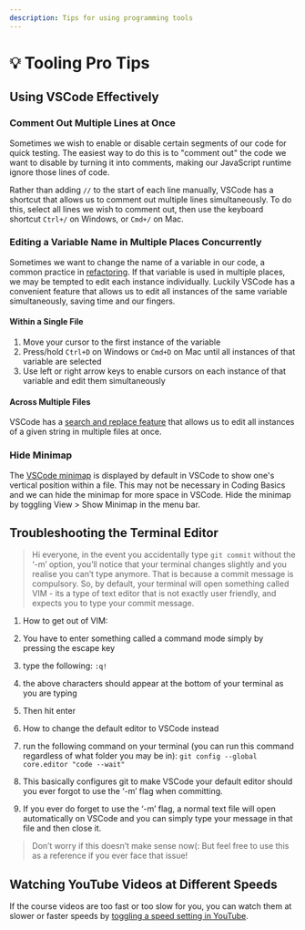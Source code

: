 ```yaml
---
description: Tips for using programming tools
---
```


# 💡 Tooling Pro Tips

## Using VSCode Effectively

### Comment Out Multiple Lines at Once

Sometimes we wish to enable or disable certain segments of our code for quick testing. The easiest way to do this is to "comment out" the code we want to disable by turning it into comments, making our JavaScript runtime ignore those lines of code.

Rather than adding `//` to the start of each line manually, VSCode has a shortcut that allows us to comment out multiple lines simultaneously. To do this, select all lines we wish to comment out, then use the keyboard shortcut `Ctrl+/` on Windows, or `Cmd+/` on Mac.

### Editing a Variable Name in Multiple Places Concurrently

Sometimes we want to change the name of a variable in our code, a common practice in [refactoring](https://en.wikipedia.org/wiki/Code_refactoring). If that variable is used in multiple places, we may be tempted to edit each instance individually. Luckily VSCode has a convenient feature that allows us to edit all instances of the same variable simultaneously, saving time and our fingers.

#### Within a Single File

1. Move your cursor to the first instance of the variable
2. Press/hold `Ctrl+D` on Windows or `Cmd+D` on Mac until all instances of that variable are selected
3. Use left or right arrow keys to enable cursors on each instance of that variable and edit them simultaneously

#### Across Multiple Files

VSCode has a [search and replace feature](https://code.visualstudio.com/docs/editor/codebasics#_search-across-files) that allows us to edit all instances of a given string in multiple files at once.

### Hide Minimap

The [VSCode minimap](https://code.visualstudio.com/docs/getstarted/userinterface#_minimap) is displayed by default in VSCode to show one's vertical position within a file. This may not be necessary in Coding Basics and we can hide the minimap for more space in VSCode. Hide the minimap by toggling View &gt; Show Minimap in the menu bar.

## Troubleshooting the Terminal Editor

> Hi everyone, in the event you accidentally type `git commit` without the ‘-m’ option, you’ll notice that your terminal changes slightly and you realise you can’t type anymore. That is because a commit message is compulsory. So, by default, your terminal will open something called VIM - its a type of text editor that is not exactly user friendly, and expects you to type your commit message.

1. How to get out of VIM:
2. You have to enter something called a command mode simply by pressing the escape key
3. type the following:  `:q!`
4. the above characters should appear at the bottom of your terminal as you are typing
5. Then hit enter

2. How to change the default editor to VSCode instead

1. run the following command on your terminal \(you can run this command regardless of what folder you may be in\): `git config --global core.editor "code --wait"`
2. This basically configures git to make VSCode your default editor should you ever forgot to use the ‘-m’ flag when committing.
3. If you ever do forget to use the ‘-m’ flag, a normal text file will open automatically on VSCode and you can simply type your message in that file and then close it.

> Don’t worry if this doesn’t make sense now\(: But feel free to use this as a reference if you ever face that issue!

## Watching YouTube Videos at Different Speeds

If the course videos are too fast or too slow for you, you can watch them at slower or faster speeds by [toggling a speed setting in YouTube](https://support.google.com/youtube/answer/7509567?co=GENIE.Platform%3DDesktop&hl=en).

